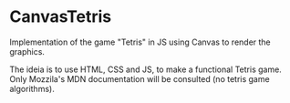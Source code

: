 # CanvasTetris

 Implementation of the game "Tetris" in JS using Canvas to render the graphics.

 The ideia is to use HTML, CSS and JS, to make a functional Tetris game.
 Only Mozzila's MDN documentation will be consulted (no tetris game algorithms).